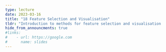 ```yaml
---
type: lecture
date: 2023-03-16
title: "18 Feature Selection and Visualisation"
tldr: "Introduction to methods for feature selection and visualisation of data for machine learning."
hide_from_announcments: true
#links: 
#    - url: https://google.com
#      name: slides
---
```

